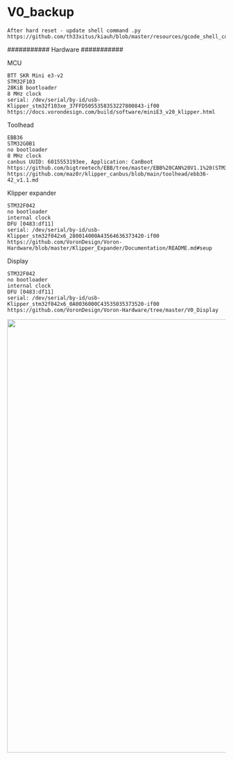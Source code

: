 # V0_backup
	After hard reset - update shell command .py 
	https://github.com/th33xitus/kiauh/blob/master/resources/gcode_shell_command.py

########### Hardware ###########

MCU
	
	BTT SKR Mini e3-v2
	STM32F103
	28KiB bootloader
	8 MHz clock
	serial: /dev/serial/by-id/usb-Klipper_stm32f103xe_37FFD5055358353227800843-if00
	https://docs.vorondesign.com/build/software/miniE3_v20_klipper.html

Toolhead
	
	EBB36 
	STM32G0B1
	no bootloader
	8 MHz clock
	canbus UUID: 6015553193ee, Application: CanBoot
	https://github.com/bigtreetech/EBB/tree/master/EBB%20CAN%20V1.1%20(STM32G0B1) 
	https://github.com/maz0r/klipper_canbus/blob/main/toolhead/ebb36-42_v1.1.md 

Klipper expander
	
	STM32F042
	no bootloader
	internal clock
	DFU [0483:df11]
	serial: /dev/serial/by-id/usb-Klipper_stm32f042x6_280014000A43564636373420-if00 
	https://github.com/VoronDesign/Voron-Hardware/blob/master/Klipper_Expander/Documentation/README.md#seup 

Display
	
	STM32F042
	no bootloader
	internal clock
	DFU [0483:df11]
	serial: /dev/serial/by-id/usb-Klipper_stm32f042x6_0A0036000C43535035373520-if00
	https://github.com/VoronDesign/Voron-Hardware/tree/master/V0_Display
	
<img src="V0_backup/blob/main/Menuconfig_Options.png" width="1000">

